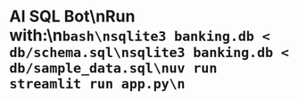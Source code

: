 # AI SQL Bot\nRun with:\n```bash\nsqlite3 banking.db < db/schema.sql\nsqlite3 banking.db < db/sample_data.sql\nuv run streamlit run app.py\n```